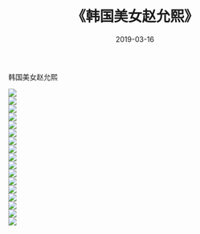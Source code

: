 ﻿---
layout: post
title:  《韩国美女赵允熙》
date:   2019-03-16
img: http://img.660000.xyz/Sharelink/唯美/2019/韩国美女赵允熙/000.jpg
categories: [美女, 清纯, 唯美]
---

韩国美女赵允熙

  ![](http://img.660000.xyz/Sharelink/唯美/2019/韩国美女赵允熙/001.jpg) <br> ![](http://img.660000.xyz/Sharelink/唯美/2019/韩国美女赵允熙/002.jpg) <br> ![](http://img.660000.xyz/Sharelink/唯美/2019/韩国美女赵允熙/003.jpg) <br> ![](http://img.660000.xyz/Sharelink/唯美/2019/韩国美女赵允熙/004.jpg) <br> ![](http://img.660000.xyz/Sharelink/唯美/2019/韩国美女赵允熙/005.jpg) <br> ![](http://img.660000.xyz/Sharelink/唯美/2019/韩国美女赵允熙/006.jpg) <br> ![](http://img.660000.xyz/Sharelink/唯美/2019/韩国美女赵允熙/007.jpg) <br> ![](http://img.660000.xyz/Sharelink/唯美/2019/韩国美女赵允熙/008.jpg) <br> ![](http://img.660000.xyz/Sharelink/唯美/2019/韩国美女赵允熙/009.jpg) <br> ![](http://img.660000.xyz/Sharelink/唯美/2019/韩国美女赵允熙/010.jpg) <br> ![](http://img.660000.xyz/Sharelink/唯美/2019/韩国美女赵允熙/011.jpg) <br> ![](http://img.660000.xyz/Sharelink/唯美/2019/韩国美女赵允熙/012.jpg) <br> ![](http://img.660000.xyz/Sharelink/唯美/2019/韩国美女赵允熙/013.jpg) <br> ![](http://img.660000.xyz/Sharelink/唯美/2019/韩国美女赵允熙/014.jpg) <br> ![](http://img.660000.xyz/Sharelink/唯美/2019/韩国美女赵允熙/015.jpg) <br> ![](http://img.660000.xyz/Sharelink/唯美/2019/韩国美女赵允熙/016.jpg) <br> ![](http://img.660000.xyz/Sharelink/唯美/2019/韩国美女赵允熙/017.jpg) <br>
